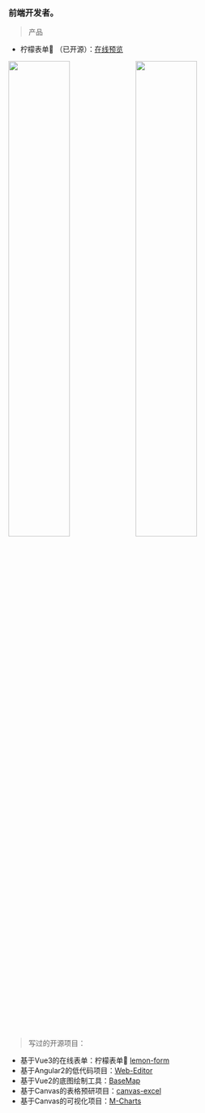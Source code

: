 ### 前端开发者。

> 产品
- 柠檬表单🍋 （已开源）：[在线预览](https://bojue.github.io/lemon-form/) 

<img src="https://github.com/user-attachments/assets/8afe0a8b-3147-4769-8aa0-4077723b093b" style="width: 49%;">
<img src="https://github.com/user-attachments/assets/ae9216f2-a774-4e9d-b7ec-e0840f26d063" style="width: 49%;">

> 写过的开源项目：
- 基于Vue3的在线表单：柠檬表单🍋   [lemon-form](https://github.com/bojue/lemon-form)
- 基于Angular2的低代码项目：[Web-Editor](https://github.com/bojue/Web-Editor)
- 基于Vue2的底图绘制工具：[BaseMap](https://github.com/bojue/BaseMap) 
- 基于Canvas的表格预研项目：[canvas-excel](https://github.com/bojue/canvas-excel)
- 基于Canvas的可视化项目：[M-Charts](https://github.com/bojue/M-Charts)

<!--
**bojue/bojue** is a ✨ _special_ ✨ repository because its `README.md` (this file) appears on your GitHub profile.

Here are some ideas to get you started:

- 🔭 I’m currently working on ...
- 🌱 I’m currently learning ...
- 👯 I’m looking to collaborate on ...
- 🤔 I’m looking for help with ...
- 💬 Ask me about ...
- 📫 How to reach me: ...
- 😄 Pronouns: ...
- ⚡ Fun fact: ...
-->
